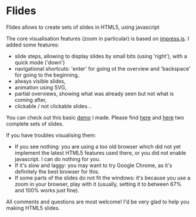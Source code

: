 # Flides
Flides allows to create sets of slides in HTML5, using javascript

The core visualisation features (zoom in particular) is based on [impress.js](https://github.com/impress/impress.js). I added some features:

* slide steps, allowing to display slides by small bits (using 'right'), with a quick mode ('down')
* navigational shortcuts: 'enter' for going ot the overview and 'backspace' for going to the beginning,
* always visible slides,
* animation using SVG,
* partial overviews, showing what was already seen but not what is coming after,
* clickable / not clickable slides... 

You can check out this basic [demo](https://github.com/nathanael-fijalkow/Flides/Demo) I made.
Please find [here](https://github.com/nathanael-fijalkow/Flides/2019-01-23-CAALM_Universal_Graphs) and [here](https://github.com/nathanael-fijalkow/Flides/2019-06-05-ForMaL-Cachan) two complete sets of slides.

If you have troubles visualising them:
* If you see nothing: you are using a too old browser which did not yet implement the latest HTML5 features used there, or you did not enable javascript. I can do nothing for you.
* If it's slow and laggy: you may want to try Google Chrome, as it's definitely the best browser for this.
* If some parts of the slides do not fit the windows: it's because you use a zoom in your browser, play with it (usually, setting it to between 67% and 100% works just fine).

All comments and questions are most welcome! I'd be very glad to help you making HTML5 slides.

